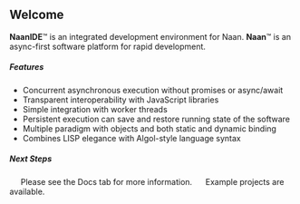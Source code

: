 ## Welcome

**NaanIDE**™ is an integrated development environment for Naan.
**Naan**™ is an async-first software platform for rapid development.

##### Features
- Concurrent asynchronous execution without promises or async/await
- Transparent interoperability with JavaScript libraries
- Simple integration with worker threads
- Persistent execution can save and restore running state of the software
- Multiple paradigm with objects and both static and dynamic binding
- Combines LISP elegance with Algol-style language syntax

##### Next Steps
     Please see the Docs tab for more information.
     Example projects are available.
